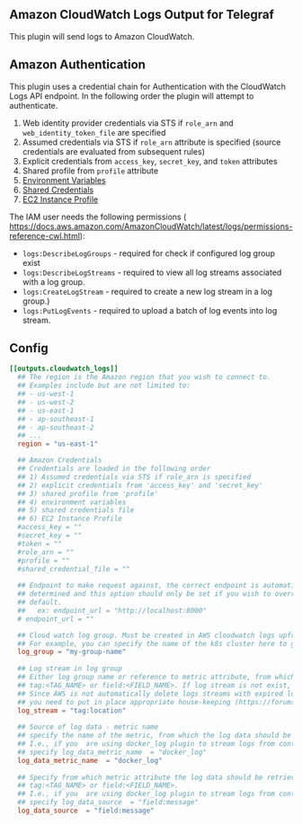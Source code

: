 ## Amazon CloudWatch Logs Output for Telegraf

This plugin will send logs to Amazon CloudWatch.

## Amazon Authentication

This plugin uses a credential chain for Authentication with the CloudWatch Logs
API endpoint. In the following order the plugin will attempt to authenticate.
1. Web identity provider credentials via STS if `role_arn` and `web_identity_token_file` are specified
2. Assumed credentials via STS if `role_arn` attribute is specified (source credentials are evaluated from subsequent rules)
3. Explicit credentials from `access_key`, `secret_key`, and `token` attributes
4. Shared profile from `profile` attribute
5. [Environment Variables](https://github.com/aws/aws-sdk-go/wiki/configuring-sdk#environment-variables)
6. [Shared Credentials](https://github.com/aws/aws-sdk-go/wiki/configuring-sdk#shared-credentials-file)
7. [EC2 Instance Profile](http://docs.aws.amazon.com/AWSEC2/latest/UserGuide/iam-roles-for-amazon-ec2.html)

The IAM user needs the following permissions ( https://docs.aws.amazon.com/AmazonCloudWatch/latest/logs/permissions-reference-cwl.html):
- `logs:DescribeLogGroups` - required for check if configured log group exist	
- `logs:DescribeLogStreams` - required to view all log streams associated with a log group. 
- `logs:CreateLogStream` - required to create a new log stream in a log group.) 
- `logs:PutLogEvents` - required to upload a batch of log events into log stream. 

## Config
```toml
[[outputs.cloudwatch_logs]]
  ## The region is the Amazon region that you wish to connect to.
  ## Examples include but are not limited to:
  ## - us-west-1
  ## - us-west-2
  ## - us-east-1
  ## - ap-southeast-1
  ## - ap-southeast-2
  ## ...
  region = "us-east-1"

  ## Amazon Credentials
  ## Credentials are loaded in the following order
  ## 1) Assumed credentials via STS if role_arn is specified
  ## 2) explicit credentials from 'access_key' and 'secret_key'
  ## 3) shared profile from 'profile'
  ## 4) environment variables
  ## 5) shared credentials file
  ## 6) EC2 Instance Profile
  #access_key = ""
  #secret_key = ""
  #token = ""
  #role_arn = ""
  #profile = ""
  #shared_credential_file = ""
  
  ## Endpoint to make request against, the correct endpoint is automatically
  ## determined and this option should only be set if you wish to override the
  ## default.
  ##   ex: endpoint_url = "http://localhost:8000"
  # endpoint_url = ""

  ## Cloud watch log group. Must be created in AWS cloudwatch logs upfront!
  ## For example, you can specify the name of the k8s cluster here to group logs from all cluster in oine place
  log_group = "my-group-name" 
  
  ## Log stream in log group
  ## Either log group name or reference to metric attribute, from which it can be parsed:
  ## tag:<TAG_NAME> or field:<FIELD_NAME>. If log stream is not exist, it will be created.
  ## Since AWS is not automatically delete logs streams with expired logs entries (i.e. empty log stream) 
  ## you need to put in place appropriate house-keeping (https://forums.aws.amazon.com/thread.jspa?threadID=178855)
  log_stream = "tag:location"
  
  ## Source of log data - metric name
  ## specify the name of the metric, from which the log data should be retrieved.
  ## I.e., if you  are using docker_log plugin to stream logs from container, then
  ## specify log_data_metric_name  = "docker_log"
  log_data_metric_name  = "docker_log"
  
  ## Specify from which metric attribute the log data should be retrieved:
  ## tag:<TAG_NAME> or field:<FIELD_NAME>.
  ## I.e., if you  are using docker_log plugin to stream logs from container, then
  ## specify log_data_source  = "field:message" 
  log_data_source  = "field:message"
```